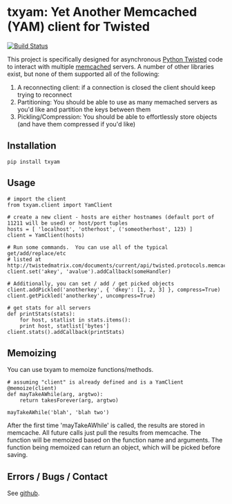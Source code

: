 # txyam: Yet Another Memcached (YAM) client for Twisted
[![Build Status](https://secure.travis-ci.org/bmuller/txyam.png?branch=master)](https://travis-ci.org/bmuller/txyam)

This project is specifically designed for asynchronous [Python Twisted](http://twistedmatrix.com) code to interact with multiple [memcached](http://memcached.org) servers.  A number of other libraries exist, but none of them supported all of the following:

 1. A reconnecting client: if a connection is closed the client should keep trying to reconnect
 1. Partitioning: You should be able to use as many memached servers as you'd like and partition the keys between them
 1. Pickling/Compression: You should be able to effortlessly store objects (and have them compressed if you'd like)


## Installation

    pip install txyam

## Usage

    # import the client
    from txyam.client import YamClient

    # create a new client - hosts are either hostnames (default port of 11211 will be used) or host/port tuples
    hosts = [ 'localhost', 'otherhost', ('someotherhost', 123) ]
    client = YamClient(hosts)

    # Run some commands.  You can use all of the typical get/add/replace/etc
    # listed at http://twistedmatrix.com/documents/current/api/twisted.protocols.memcache.MemCacheProtocol.html
    client.set('akey', 'avalue').addCallback(someHandler)

    # Additionally, you can set / add / get picked objects
    client.addPickled('anotherkey', { 'dkey': [1, 2, 3] }, compress=True)
    client.getPickled('anotherkey', uncompress=True)

    # get stats for all servers
    def printStats(stats):
        for host, statlist in stats.items():
	    print host, statlist['bytes']
    client.stats().addCallback(printStats)

## Memoizing
You can use txyam to memoize functions/methods.

    # assuming "client" is already defined and is a YamClient
    @memoize(client)
    def mayTakeAWhile(arg, argtwo):
    	return takesForever(arg, argtwo)

    mayTakeAWhile('blah', 'blah two')

After the first time 'mayTakeAWhile' is called, the results are stored in memcache.  All future
calls just pull the results from memcache.  The function will be memoized based on the function
name and arguments.  The function being memoized can return an object, which will be picked before saving.

## Errors / Bugs / Contact
See [github](http://github.com/bmuller/txyam).

